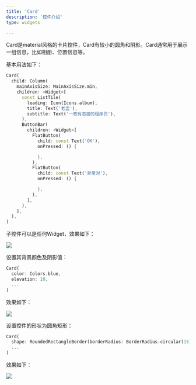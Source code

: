 ```yaml
---
title: 'Card'
description: '控件介绍'
type: widgets

---
```




Card是material风格的卡片控件，Card有较小的圆角和阴影。Card通常用于展示一组信息，比如相册、位置信息等。

基本用法如下：

```dart
Card(
  child: Column(
    mainAxisSize: MainAxisSize.min,
    children: <Widget>[
      const ListTile(
        leading: Icon(Icons.album),
        title: Text('老孟'),
        subtitle: Text('一枚有态度的程序员'),
      ),
      ButtonBar(
        children: <Widget>[
          FlatButton(
            child: const Text('OK'),
            onPressed: () {

            },
          ),
          FlatButton(
            child: const Text('非常对'),
            onPressed: () {

            },
          ),
        ],
      ),
    ],
  ),
)
```

子控件可以是任何Widget，效果如下：

![](https://img-blog.csdnimg.cn/20200324143822816.png?x-oss-process=image/watermark,type_ZmFuZ3poZW5naGVpdGk,shadow_10,text_aHR0cHM6Ly9ibG9nLmNzZG4ubmV0L21lbmdrczE5ODc=,size_16,color_FFFFFF,t_70)

设置其背景颜色及阴影值：

```dart
Card(
  color: Colors.blue,
  elevation: 10,
  ...
)
```

效果如下：

![](https://img-blog.csdnimg.cn/20200324143857215.png?x-oss-process=image/watermark,type_ZmFuZ3poZW5naGVpdGk,shadow_10,text_aHR0cHM6Ly9ibG9nLmNzZG4ubmV0L21lbmdrczE5ODc=,size_16,color_FFFFFF,t_70)

设置控件的形状为圆角矩形：

```dart
Card(
  shape: RoundedRectangleBorder(borderRadius: BorderRadius.circular(15)),
  ...
)
```

效果如下：

![](https://img-blog.csdnimg.cn/20200324143957603.png?x-oss-process=image/watermark,type_ZmFuZ3poZW5naGVpdGk,shadow_10,text_aHR0cHM6Ly9ibG9nLmNzZG4ubmV0L21lbmdrczE5ODc=,size_16,color_FFFFFF,t_70)

